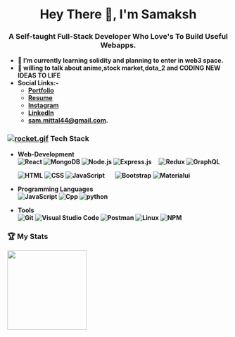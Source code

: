 
<h1 align="center">Hey There 👋, I'm Samaksh </h1>
<h3 align="center"> A <strong> Self-taught Full-Stack Developer <strong/> Who Love's To Build Useful Webapps.</h3>

- 🌱 I’m currently learning solidity and planning to enter in web3 space.
- 💬 willing to talk about <strong> anime,stock market,dota_2 </strong> and <strong> CODING NEW IDEAS TO LIFE </strong>
     <br>
- Social Links:- 
     - <a href="https://sammittal.netlify.app/" target="_blank" >Portfolio</a>
     - <a href="[https://sammittal.netlify.app/](https://drive.google.com/drive/u/1/folders/10F-fnNIVhACOk1b2x-y4dIO7bj56pqpU)" target="_blank" >Resume</a>
     - [Instagram](https://www.instagram.com/mittal.sam/) 
     - [LinkedIn](https://www.linkedin.com/in/samaksh-mittal-967447168/) 
     - sam.mittal44@gmail.com.
     
### [![rocket.gif](https://s4.gifyu.com/images/rocket.gif)](https://gifyu.com/image/ZySM) Tech Stack
     
- Web-Development &nbsp;    
  ![React](https://img.shields.io/badge/-React-333333?style=flat&logo=react&logoColor=blue)
  ![MongoDB](https://img.shields.io/badge/-MongoDB-333333?style=flat&logo=mongodb)
  ![Node.js](https://img.shields.io/badge/-Node.js-333333?style=flat&logo=node.js&logoColor=#3C873A)
  ![Express.js](https://img.shields.io/badge/-Express.js-333333?style=flat&logo=express&logoColor=yellow) &nbsp; &nbsp; 
  ![Redux](https://img.shields.io/badge/-Redux-333333?style=flat&logo=redux&logoColor=purple)
  ![GraphQL](https://img.shields.io/badge/-GraphQL-333333?style=flat&logo=graphql&logoColor=purple)
     <br>
     
  ![HTML](https://img.shields.io/badge/-HTML-333333?style=centerme&logo=HTML5)
  ![CSS](https://img.shields.io/badge/-CSS-333333?style=flat&logo=CSS3&logoColor=1572B6)
  ![JavaScript](https://img.shields.io/badge/-JavaScript-333333?style=flat&logo=javascript) &nbsp; &nbsp; &nbsp; 
  ![Bootstrap](https://img.shields.io/badge/-Bootstrap-333333?style=flat&logo=bootstrap&logoColor=563D7C)
  ![Materialui](https://img.shields.io/badge/-Material%20UI-333333?style=flat&logo=materialui&logoColor=blue)
- Programming Languages <br>
  ![JavaScript](https://img.shields.io/badge/-JavaScript-333333?style=flat&logo=javascript)
  ![Cpp](https://img.shields.io/badge/-C++-333333.svg?style=flat&logo=c%2B%2B&logoColor=yellow)
  ![python](https://img.shields.io/badge/-python-333333?style=flat&logo=python&logoColor=blue)
- Tools <br>
  ![Git](https://img.shields.io/badge/-Git-333333?style=flat&logo=git)
  ![Visual Studio Code](https://img.shields.io/badge/-VSCode-333333?style=flat&logo=visual-studio-code&logoColor=007ACC)
  ![Postman](https://img.shields.io/badge/-Postman-333333?style=flat&logo=postman&logoColor=orange)
  ![Linux](https://img.shields.io/badge/-Linux-333333?style=flat&logo=linux&logoColor=black)
  ![NPM](https://img.shields.io/badge/-NPM-333333?style=flat&logo=npm&logoColor=black)
     
### 🏆&nbsp;My Stats
<p align="left">
<a href="https://github.com/mittalsam20">
  <img height="180em" src="https://github-readme-stats.vercel.app/api?username=mittalsam20&show_icons=true&theme=algolia&include_all_commits=true&count_private=true" />
</a>
